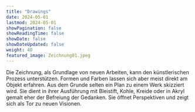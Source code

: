 ```yaml
---
title: "Drawings"
date: 2024-05-01
lastmod: 2024-05-01
showPagination: false
showReadingTime: false
showDate: false
showDateUpdated: false
weight: 40
featured_image: Zeichnung01.jpeg
---
```


Die Zeichnung, als Grundlage von neuen Arbeiten, kann den künstlerischen Prozess
unterstützen. Formen und Farben lassen sich aber meist direkt am Objekt
erfahren. Aus dem Grunde selten ein Plan zu einem Werk skizziert wird. Sie dient
in ihrer Ausführung mit Bleistift, Kohle, Kreide oder in Akryl gemalt eher der
Befreiung der Gedanken. Sie öffnet Perspektiven und zeigt sich als Tor zu neuen
Visionen.
